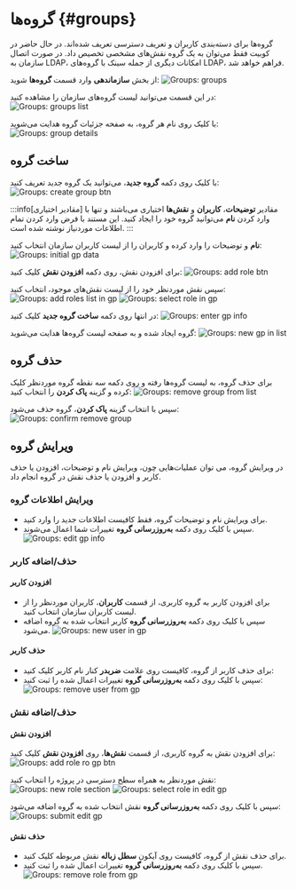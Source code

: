 # گروه‌ها {#groups}

گروه‌ها برای دسته‌بندی کاربران و تعریف دسترسی تعریف شده‌اند. در حال حاضر در کوبیت فقط می‌توان به یک گروه نقش‌های مشخصی تخصیص داد. در صورت اتصال سازمان به LDAP، امکانات دیگری از جمله سینک با گروه‌های LDAP، فراهم خواهد شد.

از بخش **سازماندهی** وارد قسمت **گروه‌ها** شوید:
![Groups: groups](groups.png)

در این قسمت می‌توانید لیست گروه‌های سازمان را مشاهده کنید:
![Groups: groups list](groups-list.png)

با کلیک روی نام هر گروه، به صفحه جزئیات گروه هدایت می‌شوید:
![Groups: group details](group-details.png)

## ساخت گروه

با کلیک روی دکمه‌ **گروه جدید**، می‌توانید یک گروه جدید تعریف کنید:
![Groups: create group btn](create-group-btn.png)

:::info[مقادیر اختیاری]
مقادیر **توضیحات**، **کاربران** و **نقش‌ها** اختیاری می‌باشند و تنها با وارد کردن **نام** می‌توانید گروه خود را ایجاد کنید. این مستند با فرض وارد کردن تمام اطلاعات موردنیاز نوشته شده است.
:::

**نام** و توضیحات را وارد کرده و کاربران را از لیست کاربران سازمان انتخاب کنید:
![Groups: initial gp data](initial-gp-data.png)

برای افزودن نقش، روی دکمه **افزودن نقش** کلیک کنید:
![Groups: add role btn](add-role-btn.png)

سپس نقش موردنظر خود را از لیست نقش‌های موجود، انتخاب کنید:
![Groups: add roles list in gp](add-roles-list-in-gp.png)
![Groups: select role in gp](select-role-in-gp.png)

در انتها روی دکمه **ساخت گروه جدید** کلیک کنید:
![Groups: enter gp info](enter-gp-info.png)

گروه ایجاد شده و به صفحه لیست گروه‌ها هدایت می‌شوید:
![Groups: new gp in list](new-gp-in-list.png)

## حذف گروه

برای حذف گروه، به لیست گروه‌ها رفته و روی دکمه سه نقطه گروه موردنظر کلیک کرده و گزینه **پاک کردن** را انتخاب کنید:
![Groups: remove group from list](remove-group-from-list.png)

سپس با انتخاب گزینه **پاک کردن**، گروه حذف می‌شود:
![Groups: confirm remove group](confirm-remove-group.png)

## ویرایش گروه

در ویرایش گروه، می توان عملیات‌هایی چون، ویرایش نام و توضیحات، افزودن یا حذف کاربر و افزودن یا حذف نقش در گروه انجام داد.

### ویرایش اطلاعات گروه

- برای ویرایش نام و توضیحات گروه، فقط کافیست اطلاعات جدید را وارد کنید.
- سپس با کلیک روی دکمه **به‌روزرسانی گروه** تغییرات شما اعمال می‌شوند.
  ![Groups: edit gp info](edit-gp-info.png)

### حذف/اضافه کاربر

#### افزودن کاربر

- برای افزودن کاربر به گروه کاربری، از قسمت **کاربران‌**، کاربران موردنظر را از لیست کاربران سازمان انتخاب کنید.
- سپس با کلیک روی دکمه **به‌روزرسانی گروه** کاربر انتخاب شده به گروه اضافه می‌شود.
  ![Groups: new user in gp](new-user-in-gp.png)

#### حذف کاربر

- برای حذف کاربر از گروه، کافیست روی علامت **ضربدر** کنار نام کاربر کلیک کنید:
- سپس با کلیک روی دکمه **به‌روزرسانی گروه** تغییرات اعمال شده را ثبت کنید:
  ![Groups: remove user from gp](remove-user-from-gp.png)

### حذف/اضافه نقش

#### افزودن نقش

برای افزودن نقش به گروه کاربری، از قسمت **نقش‌ها**، روی **افزودن نقش** کلیک کنید:
![Groups: add role ro gp btn](add-role-to-gp-btn.png)

نقش موردنظر به همراه سطح دسترسی در پروژه را انتخاب کنید:
![Groups: new role section](new-role-section.png)
![Groups: select role in edit gp](select-role-in-edit-gp.png)

سپس با کلیک روی دکمه **به‌روزرسانی گروه** نقش انتخاب شده به گروه اضافه می‌شود:
![Groups: submit edit gp](submit-edition-gp.png)

#### حذف نقش

- برای حذف نقش از گروه، کافیست روی آیکون **سطل زباله** نقش مربوطه کلیک کنید.
- سپس با کلیک روی دکمه **به‌روزرسانی گروه** تغییرات اعمال شده را ثبت کنید.
  ![Groups: remove role from gp](remove-role-from-gp.png)

